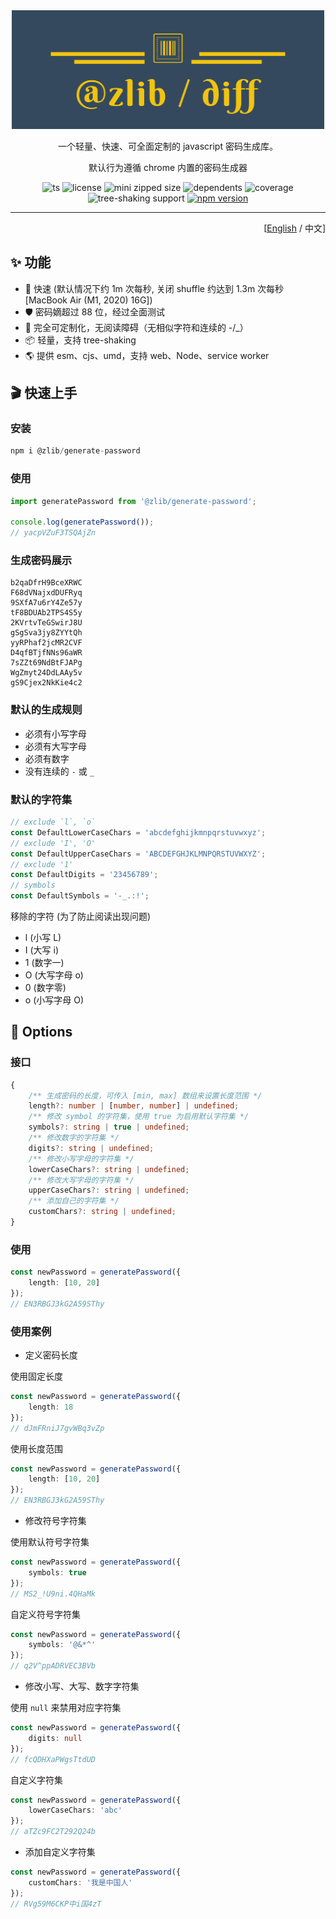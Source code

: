 <div align='center'>

<img src='./logo.png' width='500px'/>

一个轻量、快速、可全面定制的 javascript 密码生成库。

默认行为遵循 chrome 内置的密码生成器

![ts](https://badgen.net/badge/-/TypeScript/blue?icon=typescript&label)
![license](https://badgen.net/github/license/ZxBing0066/zlib)
![mini zipped size](https://img.shields.io/bundlephobia/minzip/@zlib/generate-password)
![dependents](https://badgen.net/npm/dependents/@zlib/generate-password)
![coverage](https://badgen.net/badge/coverage/100%25/green)
![tree-shaking support](https://badgen.net/bundlephobia/tree-shaking/@zlib/generate-password)
[![npm version](https://badgen.net/npm/v/@zlib/generate-password)](https://www.npmjs.com/package/@zlib/generate-password)

</div>

<hr/>

<div align='right'>

[[English](README.md) / 中文]

</div>

## ✨ 功能

-   🚀 快速 (默认情况下约 1m 次每秒, 关闭 shuffle 约达到 1.3m 次每秒 [MacBook Air (M1, 2020) 16G])
-   🛡 密码嫡超过 88 位，经过全面测试
-   🎨 完全可定制化，无阅读障碍（无相似字符和连续的 -/\_）
-   📦 轻量，支持 tree-shaking
-   🌎 提供 esm、cjs、umd，支持 web、Node、service worker

## 🎬 快速上手

### 安装

```js
npm i @zlib/generate-password
```

### 使用

```ts
import generatePassword from '@zlib/generate-password';

console.log(generatePassword());
// yacpVZuF3TSQAjZn
```

### 生成密码展示

```
b2qaDfrH9BceXRWC
F68dVNajxdDUFRyq
9SXfA7u6rY4Ze57y
tF8BDUAb2TPS4S5y
2KVrtvTeGSwirJ8U
gSgSva3jy8ZYYtQh
yyRPhaf2jcMR2CVF
D4qfBTjfNNs96aWR
7sZZt69NdBtFJAPg
WgZmyt24DdLAAy5v
gS9Cjex2NkKie4c2
```

### 默认的生成规则

-   必须有小写字母
-   必须有大写字母
-   必须有数字
-   没有连续的 `-` 或 `_`

### 默认的字符集

```ts
// exclude `l`, `o`
const DefaultLowerCaseChars = 'abcdefghijkmnpqrstuvwxyz';
// exclude 'I', 'O'
const DefaultUpperCaseChars = 'ABCDEFGHJKLMNPQRSTUVWXYZ';
// exclude '1'
const DefaultDigits = '23456789';
// symbols
const DefaultSymbols = '-_.:!';
```

移除的字符 (为了防止阅读出现问题)

-   l (小写 L)
-   I (大写 i)
-   1 (数字一)
-   O (大写字母 o)
-   0 (数字零)
-   o (小写字母 O)

## 🎨 Options

### 接口

```ts
{
    /** 生成密码的长度，可传入 [min, max] 数组来设置长度范围 */
    length?: number | [number, number] | undefined;
    /** 修改 symbol 的字符集，使用 true 为启用默认字符集 */
    symbols?: string | true | undefined;
    /** 修改数字的字符集 */
    digits?: string | undefined;
    /** 修改小写字母的字符集 */
    lowerCaseChars?: string | undefined;
    /** 修改大写字母的字符集 */
    upperCaseChars?: string | undefined;
    /** 添加自己的字符集 */
    customChars?: string | undefined;
}
```

### 使用

```ts
const newPassword = generatePassword({
    length: [10, 20]
});
// EN3RBGJ3kG2A59SThy
```

### 使用案例

-   定义密码长度

使用固定长度

```ts
const newPassword = generatePassword({
    length: 18
});
// dJmFRniJ7gvWBq3vZp
```

使用长度范围

```ts
const newPassword = generatePassword({
    length: [10, 20]
});
// EN3RBGJ3kG2A59SThy
```

-   修改符号字符集

使用默认符号字符集

```ts
const newPassword = generatePassword({
    symbols: true
});
// MS2_!U9ni.4QHaMk
```

自定义符号字符集

```ts
const newPassword = generatePassword({
    symbols: '@&*^'
});
// q2V^ppADRVEC3BVb
```

-   修改小写、大写、数字字符集

使用 `null` 来禁用对应字符集

```ts
const newPassword = generatePassword({
    digits: null
});
// fcQDHXaPWgsTtdUD
```

自定义字符集

```ts
const newPassword = generatePassword({
    lowerCaseChars: 'abc'
});
// aTZc9FC2T292Q24b
```

-   添加自定义字符集

```ts
const newPassword = generatePassword({
    customChars: '我是中国人'
});
// RVg59M6CKP中i国4zT
```
